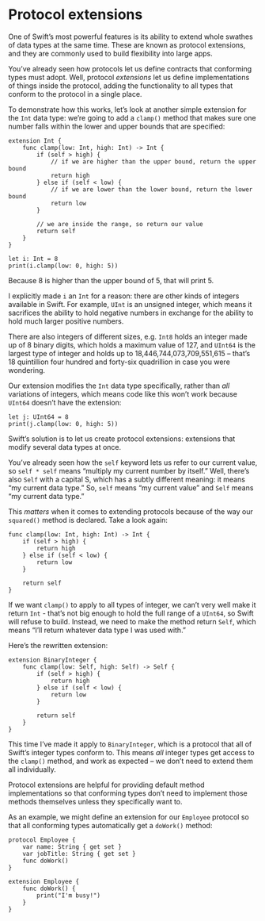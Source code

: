# Protocol extensions

One of Swift’s most powerful features is its ability to extend whole swathes of data types at the same time. These are known as protocol extensions, and they are commonly used to build flexibility into large apps.

You’ve already seen how protocols let us define contracts that conforming types must adopt. Well, protocol *extensions* let us define implementations of things inside the protocol, adding the functionality to all types that conform to the protocol in a single place.

To demonstrate how this works, let’s look at another simple extension for the `Int` data type: we’re going to add a `clamp()` method that makes sure one number falls within the lower and upper bounds that are specified:

    extension Int {
        func clamp(low: Int, high: Int) -> Int {
            if (self > high) {
                // if we are higher than the upper bound, return the upper bound
                return high
            } else if (self < low) {
                // if we are lower than the lower bound, return the lower bound
                return low
            }
    
            // we are inside the range, so return our value
            return self
        }
    }

    let i: Int = 8
    print(i.clamp(low: 0, high: 5))

Because 8 is higher than the upper bound of 5, that will print 5.

I explicitly made `i` an `Int` for a reason: there are other kinds of integers available in Swift. For example, `UInt` is an unsigned integer, which means it sacrifices the ability to hold negative numbers in exchange for the ability to hold much larger positive numbers.

There are also integers of different sizes, e.g. `Int8` holds an integer made up of 8 binary digits, which holds a maximum value of 127, and `UInt64` is the largest type of integer and holds up to 18,446,744,073,709,551,615 – that’s 18 quintillion four hundred and forty-six quadrillion in case you were wondering.

Our extension modifies the `Int` data type specifically, rather than *all* variations of integers, which means code like this won’t work because `UInt64` doesn’t have the extension:

    let j: UInt64 = 8
    print(j.clamp(low: 0, high: 5))

Swift’s solution is to let us create protocol extensions: extensions that modify several data types at once.

You’ve already seen how the `self` keyword lets us refer to our current value, so `self * self` means “multiply my current number by itself.” Well, there’s also `Self` with a capital S, which has a subtly different meaning: it means “my current data type.” So, `self` means “my current value” and `Self` means “my current data type.”

This *matters* when it comes to extending protocols because of the way our `squared()` method is declared. Take a look again:

    func clamp(low: Int, high: Int) -> Int {
        if (self > high) {
            return high
        } else if (self < low) {
            return low
        }

        return self
    }

If we want `clamp()` to apply to all types of integer, we can’t very well make it return `Int` - that’s not big enough to hold the full range of a `UInt64`, so Swift will refuse to build. Instead, we need to make the method return `Self`, which means “I’ll return whatever data type I was used with.”

Here’s the rewritten extension:

    extension BinaryInteger {
        func clamp(low: Self, high: Self) -> Self {
            if (self > high) {
                return high
            } else if (self < low) {
                return low
            }
    
            return self
        }
    }

This time I’ve made it apply to `BinaryInteger`, which is a protocol that all of Swift’s integer types conform to. This means *all* integer types get access to the `clamp()` method, and work as expected – we don’t need to extend them all individually.

Protocol extensions are helpful for providing default method implementations so that conforming types don’t need to implement those methods themselves unless they specifically want to.

As an example, we might define an extension for our `Employee` protocol so that all conforming types automatically get a `doWork()` method:

    protocol Employee {
        var name: String { get set }
        var jobTitle: String { get set }
        func doWork()
    }
    
    extension Employee {
        func doWork() {
            print("I'm busy!")
        }
    }

